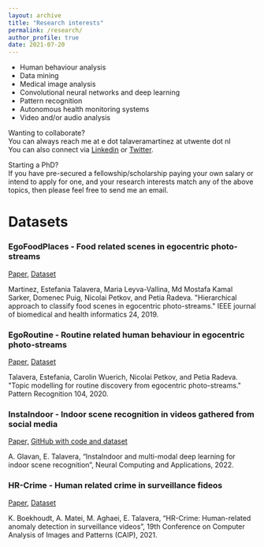 ```yaml
---
layout: archive
title: "Research interests"
permalink: /research/
author_profile: true
date: 2021-07-20
---
```


* Human behaviour analysis 
* Data mining
* Medical image analysis 
* Convolutional neural networks and deep learning
* Pattern recognition
* Autonomous health monitoring systems
* Video and/or audio analysis

Wanting to collaborate? <br>
You can always reach me at e dot talaveramartinez at utwente dot nl <br>
You can also connect via <u><a href="https://www.linkedin.com/in/estefaniatalavera/">Linkedin</a></u> or <u><a href="https://twitter.com/eTalaveraM">Twitter</a></u>.


Starting a PhD? <br>
If you have pre-secured a fellowship/scholarship paying your own salary or intend to apply for one, and your research interests match any of the above topics, then please feel free to send me an email.

# Datasets 

### EgoFoodPlaces - Food related scenes in egocentric photo-streams <br>
<u><a href="https://pubmed.ncbi.nlm.nih.gov/31199277/">Paper</a></u>, <u><a href="https://doi.org/10.4121/16592420.v1">Dataset</a></u> <br>

Martinez, Estefania Talavera, Maria Leyva-Vallina, Md Mostafa Kamal Sarker, Domenec Puig, Nicolai Petkov, and Petia Radeva. "Hierarchical approach to classify food scenes in egocentric photo-streams." IEEE journal of biomedical and health informatics 24, 2019. <br>

### EgoRoutine - Routine related human behaviour in egocentric photo-streams <br>
<u><a href="https://www.sciencedirect.com/science/article/pii/S0031320320301333">Paper</a></u>, <u><a href="https://doi.org/10.4121/16577627.v1">Dataset</a></u> <br>

Talavera, Estefania, Carolin Wuerich, Nicolai Petkov, and Petia Radeva. "Topic modelling for routine discovery from egocentric photo-streams." Pattern Recognition 104, 2020. <br>

### InstaIndoor - Indoor scene recognition in videos gathered from social media  <br>
<u><a href="https://arxiv.org/abs/2112.12409">Paper,</a></u> <u><a href="https://github.com/andreea-glavan/multimodal-audiovisual-scene-recognition">GitHub with code and dataset</a></u> <br>

A. Glavan, E. Talavera, “InstaIndoor and multi-modal deep learning for indoor scene recognition”, Neural Computing and Applications, 2022. 

### HR-Crime - Human related crime in surveillance fideos<br>
<u><a href="https://arxiv.org/abs/2108.00246">Paper</a></u>, <u><a href="https://doi.org/10.34894/IRRDJE">Dataset</a></u> <br>

K. Boekhoudt, A. Matei, M. Aghaei, E. Talavera, “HR-Crime: Human-related anomaly detection in surveillance videos”, 19th Conference on Computer Analysis of Images and Patterns (CAIP), 2021. <br>
